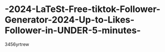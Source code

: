 # -2024-LaTeSt-Free-tiktok-Follower-Generator-2024-Up-to-Likes-Follower-in-UNDER-5-minutes-
3456yrtrew
